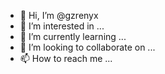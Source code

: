 - 👋 Hi, I’m @gzrenyx
- 👀 I’m interested in ...
- 🌱 I’m currently learning ...
- 💞️ I’m looking to collaborate on ...
- 📫 How to reach me ...

<!---
gzrenyx/gzrenyx is a ✨ special ✨ repository because its `README.md` (this file) appears on your GitHub profile.
You can click the Preview link to take a look at your changes.
--->
